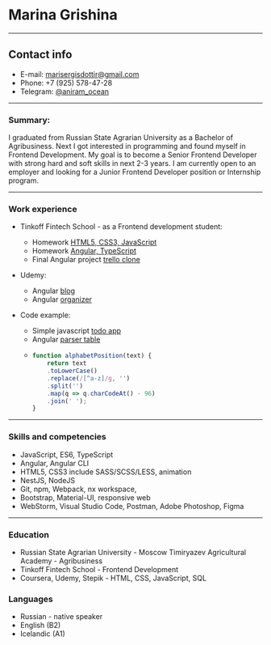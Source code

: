 # Marina Grishina

---
## Contact info
* E-mail: marisergisdottir@gmail.com
* Phone: +7 (925) 578-47-28
* Telegram: [@aniram_ocean](https://t.me/aniram_ocean)

---
### Summary:
I graduated from Russian State Agrarian University as a Bachelor of Agribusiness. Next I got interested in programming and found myself in Frontend Development.
My goal is to become a Senior Frontend Developer with strong hard and soft skills in next 2-3 years.
I am currently open to an employer and looking for a Junior Frontend Developer position or Internship program.

---
### Work experience
- Tinkoff Fintech School - as a Frontend development student:
    * Homework [HTML5, CSS3, JavaScript](https://github.com/AniramOcean/TFS-2020-homework/tree/master/JS%20homework)
    * Homework [Angular, TypeScript](https://github.com/AniramOcean/TFS-2020-homework/tree/master/Angular%20homework)
    * Final Angular project [trello clone](https://github.com/AniramOcean/TFS-course-work)
  
- Udemy:
    * Angular [blog](https://github.com/AniramOcean/blog)
    * Angular [organizer](https://github.com/AniramOcean/Angular-Organizer)
  
- Code example:
    * Simple javascript [todo app](https://aniramocean.github.io/Todo-JS/)
    * Angular [parser table](https://aniramocean.github.io/test-table-angular/)
    * ```javascript
      function alphabetPosition(text) {
          return text
          .toLowerCase()
          .replace(/[^a-z]/g, '')
          .split('')
          .map(q => q.charCodeAt() - 96)
          .join(' ');
      }
      ```
  
---
### Skills and competencies
- JavaScript, ES6, TypeScript
- Angular, Angular CLI
- HTML5, CSS3 include SASS/SCSS/LESS, animation
- NestJS, NodeJS
- Git, npm, Webpack, nx workspace,
- Bootstrap, Material-UI, responsive web
- WebStorm, Visual Studio Code, Postman, Adobe Photoshop, Figma 

---
### Education
- Russian State Agrarian University - Moscow Timiryazev Agricultural Academy - Agribusiness
- Tinkoff Fintech School - Frontend Development
- Coursera, Udemy, Stepik - HTML, CSS, JavaScript, SQL 

### Languages
- Russian - native speaker
- English (B2)
- Icelandic (A1)
